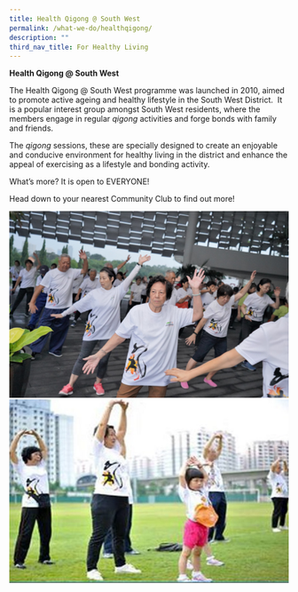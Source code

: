 ```yaml
---
title: Health Qigong @ South West
permalink: /what-we-do/healthqigong/
description: ""
third_nav_title: For Healthy Living
---
```

**Health Qigong @ South West**

The Health Qigong @ South West programme was launched in 2010, aimed to promote active ageing and healthy lifestyle in the South West District.  It is a popular interest group amongst South West residents, where the members engage in regular _qigong_ activities and forge bonds with family and friends. 

The _qigong_ sessions, these are specially designed to create an enjoyable and conducive environment for healthy living in the district and enhance the appeal of exercising as a lifestyle and bonding activity.

What’s more? It is open to EVERYONE! 

Head down to your nearest Community Club to find out more!

![](/images/What%20We%20Do/For%20Healthy%20Living/For%20Healthy%20Lifestyle%20%20-%20Qigong%20-%20DSC07796%20(002).jpg)
![](/images/What%20We%20Do/For%20Healthy%20Living/Health%20Qigong%20P1.jpg)